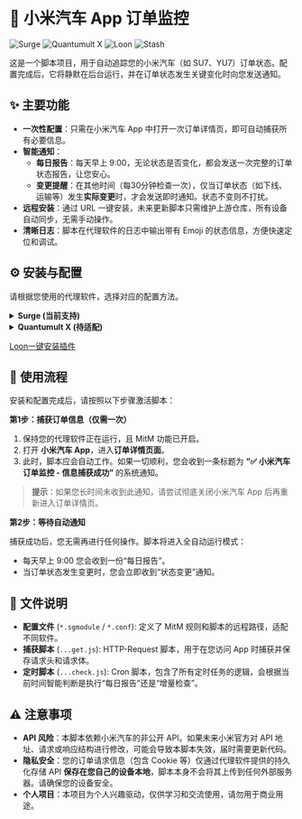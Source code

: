# 🚗 小米汽车 App 订单监控

![Surge](https://img.shields.io/badge/Surge-✓-orange)
![Quantumult X](https://img.shields.io/badge/Quantumult%20X-待适配-lightgrey)
![Loon](https://img.shields.io/badge/Loon-✓-green)
![Stash](https://img.shields.io/badge/Stash-待适配-lightgrey)

这是一个脚本项目，用于自动追踪您的小米汽车（如 SU7、YU7）订单状态。配置完成后，它将静默在后台运行，并在订单状态发生关键变化时向您发送通知。

## ✨ 主要功能

* **一次性配置**：只需在小米汽车 App 中打开一次订单详情页，即可自动捕获所有必要信息。
* **智能通知**：
    * **每日报告**：每天早上 9:00，无论状态是否变化，都会发送一次完整的订单状态报告，让您安心。
    * **变更提醒**：在其他时间（每30分钟检查一次），仅当订单状态（如下线、运输等）发生**实际变更**时，才会发送即时通知。状态不变则不打扰。
* **远程安装**：通过 URL 一键安装，未来更新脚本只需维护上游仓库，所有设备自动同步，无需手动操作。
* **清晰日志**：脚本在代理软件的日志中输出带有 Emoji 的状态信息，方便快速定位和调试。

## ⚙️ 安装与配置

请根据您使用的代理软件，选择对应的配置方法。

<details>
<summary><strong>Surge (当前支持)</strong></summary>

**1. 复制模块链接**

   * **直连用户** (如海外用户):
       ```
       https://raw.githubusercontent.com/lonelyman0108/script/refs/heads/master/xiaomi_ev_order_monitor/surge/xiaomi_ev_order_monitor.sgmodule
       ```
   * **国内加速** (使用 `cdn.jsdelivr.net`):
       ```
       https://cdn.jsdelivr.net/gh/lonelyman0108/script@master/xiaomi_ev_order_monitor/surge/xiaomi_ev_order_monitor.sgmodule
       ```
       > 注意：Jsdelivr 有缓存，更新可能存在延迟。

**2. 在 Surge 中安装模块**

   * 打开 Surge App，切换到 `首页` -> `模块`。
   * 点击 `安装新模块`。
   * 将上一步复制的 URL 粘贴进去，点击 `好的`。
   * Surge 会自动下载并安装模块。请确保在模块列表中，该模块右侧的开关是**开启**状态。

**3. 确认 MitM 已启用**

   * 回到 Surge `首页`，点击 `MitM`。
   * 确保顶部的 `MitM` 总开关已开启。
   * 确保您已经按照 Surge 的指引，正确安装并信任了 Surge CA 证书。
   * 模块会自动将所需的主机名 `api.retail.xiaomiev.com` 添加到 MitM 主机名列表中。

</details>

<details>
<summary><strong>Quantumult X (待适配)</strong></summary>

- Quantumult X 的配置正在适配中，敬请期待。

</details>

[Loon一键安装插件](https://www.nsloon.com/openloon/import?plugin=https://raw.githubusercontent.com/yangyangSheep39/xiaomiev_order_script/refs/heads/master/xiaomi_ev_order_monitor/loon/xiaomiev.plugin)

## 🚀 使用流程

安装和配置完成后，请按照以下步骤激活脚本：

**第1步：捕获订单信息（仅需一次）**

1.  保持您的代理软件正在运行，且 MitM 功能已开启。
2.  打开 **小米汽车 App**，进入**订单详情页面**。
3.  此时，脚本应会自动工作。如果一切顺利，您会收到一条标题为 **“✅ 小米汽车订单监控 - 信息捕获成功”** 的系统通知。

> **提示**：如果您长时间未收到此通知，请尝试彻底关闭小米汽车 App 后再重新进入订单详情页。

**第2步：等待自动通知**

捕获成功后，您无需再进行任何操作。脚本将进入全自动运行模式：
* 每天早上 9:00 您会收到一份“每日报告”。
* 当订单状态发生变更时，您会立即收到“状态变更”通知。

## 📄 文件说明

* **配置文件** (`*.sgmodule` / `*.conf`): 定义了 MitM 规则和脚本的远程路径，适配不同软件。
* **捕获脚本** (`...get.js`): HTTP-Request 脚本，用于在您访问 App 时捕获并保存请求头和请求体。
* **定时脚本** (`...check.js`): Cron 脚本，包含了所有定时任务的逻辑，会根据当前时间智能判断是执行“每日报告”还是“增量检查”。

## ⚠️ 注意事项

* **API 风险**：本脚本依赖小米汽车的非公开 API。如果未来小米官方对 API 地址、请求或响应结构进行修改，可能会导致本脚本失效，届时需要更新代码。
* **隐私安全**：您的订单请求信息（包含 Cookie 等）仅通过代理软件提供的持久化存储 API **保存在您自己的设备本地**，脚本本身不会将其上传到任何外部服务器。请确保您的设备安全。
* **个人项目**：本项目为个人兴趣驱动，仅供学习和交流使用，请勿用于商业用途。